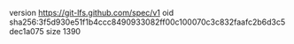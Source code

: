 version https://git-lfs.github.com/spec/v1
oid sha256:3f5d930e51f1b4ccc8490933082ff00c100070c3c832faafc2b6d3c5dec1a075
size 1390
